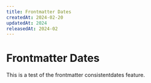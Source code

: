 ```yaml
---
title: Frontmatter Dates
createdAt: 2024-02-20
updatedAt: 2024
releasedAt: 2024-02
---
```


# Frontmatter Dates

This is a test of the frontmatter consistentdates feature.
